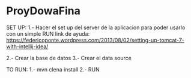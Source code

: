 # ProyDowaFina

SET UP:
1.- Hacer el set up del server de la aplicacion para poder usarlo con un simple RUN
link de ayuda: https://federicoponte.wordpress.com/2013/08/02/setting-up-tomcat-7-with-intellij-idea/

2.- Crear la base de datos
3.- Crear el data source

TO RUN:
1.- mvn clena install
2.- RUN
